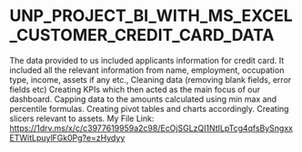 # UNP_PROJECT_BI_WITH_MS_EXCEL_CUSTOMER_CREDIT_CARD_DATA
The data provided to us included applicants information for credit card. It included all the relevant information from name, employment, occupation type, income, assets if any etc.,
Cleaning data (removing blank fields, error fields etc)
Creating KPIs which then acted as the main focus of our dashboard.
Capping data to the amounts calculated using min max and percentile formulas.
Creating pivot tables and charts accordingly. 
Creating slicers relevant to assets.
My File Link: https://1drv.ms/x/c/c3977619959a2c98/EcOjSGLzQI1NtILpTcg4qfsBySngxxETWitLpuylFGk0Pg?e=zHydyy
